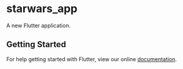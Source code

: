 # starwars_app

A new Flutter application.

## Getting Started

For help getting started with Flutter, view our online
[documentation](https://flutter.io/).
